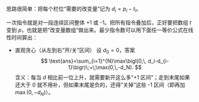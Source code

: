 思路很简单：把每个栏位“需要的改变量”记为
 $d_i = p_i - t_i$。

一次指令就是对一段连续区间整体 +1 或 -1。把所有指令叠加后，正好要把数组 $t$ 变到 $p$，也就是把“改变量数组”做出来。最少指令数可以用下面任一等价公式在线性时间算出：

- 直观贪心（从左到右“开/关”区间）
   设 $d_0=0$，答案
  $$
  \text{ans}=\sum_{i=1}^{N}\max\bigl(0,\, d_i-d_{i-1}\bigr)\;+\;\max(0,\,-d_N).
  $$
  含义：每当 $d$ 相比前一位上升，就需要新开这么多“+1 区间”；走到末尾如果还大于 0 就不用补，但如果末尾是负的，还得“关掉”这些 -1 区间（即再加 $\max(0,-d_N)$）。
